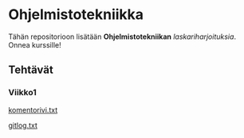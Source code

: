 # Ohjelmistotekniikka
Tähän repositorioon lisätään **Ohjelmistotekniikan** *laskariharjoituksia*.\
Onnea kurssille!

## Tehtävät
### Viikko1 

[komentorivi.txt](https://github.com/TanakaAkihiro/ot-harjoitustyo/blob/master/laskarit/viikko1/komentorivi.txt)


[gitlog.txt](https://github.com/TanakaAkihiro/ot-harjoitustyo/blob/master/laskarit/viikko1/gitlog.txt)
